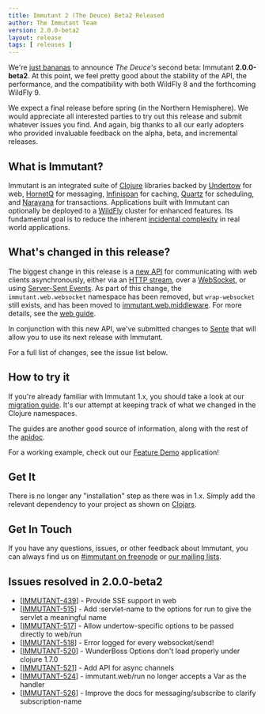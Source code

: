 ```yaml
---
title: Immutant 2 (The Deuce) Beta2 Released
author: The Immutant Team
version: 2.0.0-beta2
layout: release
tags: [ releases ]
---
```


We're [just bananas](https://www.youtube.com/watch?v=nTqn72B2Ajk) to
announce *The Deuce's* second beta: Immutant **2.0.0-beta2**. At this
point, we feel pretty good about the stability of the API, the
performance, and the compatibility with both WildFly 8 and the
forthcoming WildFly 9.

We expect a final release before spring (in the Northern
Hemisphere). We would appreciate all interested parties to try out
this release and submit whatever issues you find. And again, big
thanks to all our early adopters who provided invaluable feedback on
the alpha, beta, and incremental releases.

## What is Immutant?

Immutant is an integrated suite of [Clojure](http://clojure.org)
libraries backed by [Undertow] for web, [HornetQ] for messaging,
[Infinispan] for caching, [Quartz] for scheduling, and [Narayana] for
transactions. Applications built with Immutant can optionally be
deployed to a [WildFly] cluster for enhanced features. Its fundamental
goal is to reduce the inherent
[incidental complexity](http://en.wikipedia.org/wiki/Accidental_complexity)
in real world applications.

## What's changed in this release?

The biggest change in this release is a [new API] for communicating
with web clients asynchronously, either via an [HTTP stream], over a
[WebSocket], or using [Server-Sent Events]. As part of this change,
the `immutant.web.websocket` namespace has been removed, but
`wrap-websocket` still exists, and has been moved to
[immutant.web.middleware]. For more details, see the [web guide].

In conjunction with this new API, we've submitted changes to [Sente]
that will allow you to use its next release with Immutant.

For a full list of changes, see the issue list below.

## How to try it

If you're already familiar with Immutant 1.x, you should take a look
at our [migration guide]. It's our attempt at keeping track of what we
changed in the Clojure namespaces.

The guides are another good source of information, along with the
rest of the [apidoc].

For a working example, check out our [Feature Demo] application!

## Get It

There is no longer any "installation" step as there was in 1.x. Simply
add the relevant dependency to your project as shown on [Clojars].

## Get In Touch

If you have any questions, issues, or other feedback about Immutant,
you can always find us on [#immutant on freenode](/community/) or
[our mailing lists](/community/mailing_lists).


## Issues resolved in 2.0.0-beta2

<ul>
<li>[<a href='https://issues.jboss.org/browse/IMMUTANT-439'>IMMUTANT-439</a>] -         Provide SSE support in web</li>
<li>[<a href='https://issues.jboss.org/browse/IMMUTANT-515'>IMMUTANT-515</a>] -         Add :servlet-name to the options for run to give the servlet a meaningful name</li>
<li>[<a href='https://issues.jboss.org/browse/IMMUTANT-517'>IMMUTANT-517</a>] -         Allow undertow-specific options to be passed directly to web/run</li>
<li>[<a href='https://issues.jboss.org/browse/IMMUTANT-518'>IMMUTANT-518</a>] -         Error logged for every websocket/send!</li>
<li>[<a href='https://issues.jboss.org/browse/IMMUTANT-520'>IMMUTANT-520</a>] -         WunderBoss Options don&#39;t load properly under clojure 1.7.0</li>
<li>[<a href='https://issues.jboss.org/browse/IMMUTANT-521'>IMMUTANT-521</a>] -         Add API for async channels</li>
<li>[<a href='https://issues.jboss.org/browse/IMMUTANT-524'>IMMUTANT-524</a>] -         immutant.web/run no longer accepts a Var as the handler</li>
<li>[<a href='https://issues.jboss.org/browse/IMMUTANT-526'>IMMUTANT-526</a>] -         Improve the docs for messaging/subscribe to clarify subscription-name</li>
</ul>

[Clojars]: https://clojars.org/org.immutant/immutant
[apidoc]: /documentation/2.0.0-beta2/apidoc/
[migration guide]: /documentation/2.0.0-beta2/apidoc/guide-migration.html
[WildFly]: http://wildfly.org/
[Feature Demo]: https://github.com/immutant/feature-demo
[Infinispan]: http://infinispan.org
[HornetQ]: http://hornetq.org
[Undertow]: http://undertow.io
[Quartz]: http://quartz-scheduler.org/
[current issues]: https://issues.jboss.org/browse/IMMUTANT
[Narayana]: http://www.jboss.org/narayana
[new API]: /documentation/2.0.0-beta2/apidoc/immutant.web.async.html
[Sente]: https://github.com/ptaoussanis/sente
[WebSocket]: http://en.wikipedia.org/wiki/WebSocket
[Server-Sent Events]: http://www.w3.org/TR/eventsource/
[HTTP stream]: http://en.wikipedia.org/wiki/Chunked_transfer_encoding
[immutant.web.middleware]: /documentation/2.0.0-beta2/apidoc/immutant.web.middleware.html
[web guide]: /documentation/2.0.0-beta2/apidoc/guide-web.html
